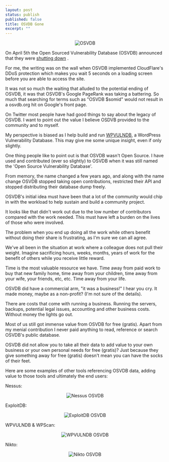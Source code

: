 ```yaml
---
layout: post
status: publish
published: false
title: OSVDB Gone
excerpt: ""
---
```


<p align="center"><img src="http://i.imgur.com/ffTzX2e.jpg" alt="OSVDB" /></p>

On April 5th the Open Sourced Vulnerability Database (OSVDB) announced that they were [shutting down](https://blog.osvdb.org/2016/04/05/osvdb-fin/) .

For me, the writing was on the wall when OSVDB implemented CloudFlare's DDoS protection which makes you wait 5 seconds on a loading screen before you are able to access the site.

It was not so much the waiting that alluded to the potential ending of OSVDB, it was that OSVDB's Google PageRank was taking a battering. So much that searching for terms such as "OSVDB $somid" would not result in a osvdb.org hit on Google's front page.

On Twitter most people have had good things to say about the legacy of OSVDB. I want to point out the value I believe OSDVB provided to the community and to myself.

My perspective is biased as I help build and run [WPVULNDB](https://wpvulndb.com), a WordPress Vulnerability Database. This may give me some unique insight, even if only slightly.

One thing people like to point out is that OSVDB wasn't Open Source. I have used and contributed (ever so slightly) to OSVDB when it was still named the 'Open Source Vulnerability Database'.

From memory, the name changed a few years ago, and along with the name change OSVDB stopped taking open contributions, restricted their API and stopped distributing their database dump freely.

OSVDB's initial idea must have been that a lot of the community would chip in with the workload to help sustain and build a community project. 

It looks like that didn't work out due to the low number of contributors compared with the work needed. This must have left a burden on the lives of those who were involved.

The problem when you end up doing all the work while others benefit without doing their share is frustrating, as I'm sure we can all agree.

We've all been in the situation at work where a colleague does not pull their weight. Imagine sacrificing hours, weeks, months, years of work for the benefit of others while you receive little reward.

Time is the most valuable resource we have. Time away from paid work to buy that new family home, time away from your children, time away from your wife, your friends, etc, etc. Time away from your life.

OSVDB did have a commercial arm, "it was a business!" I hear you cry. It made money, maybe as a non-profit? (I'm not sure of the details). 

There are costs that come with running a business.  Running the servers, backups, potential legal issues, accounting and other business costs. Without money the lights go out.

Most of us still got immense value from OSVDB for free (gratis). Apart from my menial contribution I never paid anything to read, reference or search OSVDB's public database.

OSVDB did not allow you to take all their data to add value to your own business or your own personal needs for free (gratis)? Just because they give something away for free (gratis) doesn't mean you can have the socks of their feet.

Here are some examples of other tools referencing OSVDB data, adding value to those tools and ultimately the end users:

Nessus:

<p align="center"><img src="http://i.imgur.com/ysR4avq.png" alt="Nessus OSVDB" /></p>

ExploitDB:

<p align="center"><img src="http://i.imgur.com/UDpQzqz.png" alt="ExploitDB OSVDB" /></p>

WPVULNDB & WPScan:

<p align="center"><img src="http://i.imgur.com/eXNF5ID.png" alt="WPVULNDB OSVDB" /></p>

Nikto:

<p align="center"><img src="http://i.imgur.com/KfSiPl8.png" alt="Nikto OSVDB" /></p>
